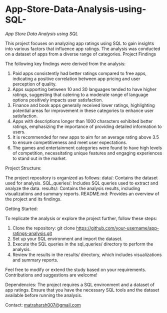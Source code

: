# App-Store-Data-Analysis-using-SQL-
*App Store Data Analysis using SQL*

This project focuses on analyzing app ratings using SQL to gain insights into various factors that influence app ratings. The analysis was conducted on a dataset of apps from a diverse range of categories.
Project Findings

The following key findings were derived from the analysis:
1. Paid apps consistently had better ratings compared to free apps, indicating a positive correlation between app pricing and user perception of quality.
2. Apps supporting between 10 and 30 languages tended to have higher ratings, suggesting that catering to a moderate range of language options positively impacts user satisfaction.
3. Finance and book apps generally received lower ratings, highlighting potential areas for improvement in these categories to enhance user satisfaction.
4. Apps with descriptions longer than 1000 characters exhibited better ratings, emphasizing the importance of providing detailed information to users.
5. It is recommended for new apps to aim for an average rating above 3.5 to ensure competitiveness and meet user expectations.
6. The games and entertainment categories were found to have high levels of competition, necessitating unique features and engaging experiences to stand out in the market.
   
Project Structure:

The project repository is organized as follows:
data/: Contains the dataset used for analysis.
SQL_queries/: Includes SQL queries used to extract and analyze the data.
results/: Contains the analysis results, including visualizations and summary reports.
README.md: Provides an overview of the project and its findings.

Getting Started:

To replicate the analysis or explore the project further, follow these steps:

1. Clone the repository: git clone https://github.com/your-username/app-ratings-analysis.git
2. Set up your SQL environment and import the dataset.
3. Execute the SQL queries in the sql_queries/ directory to perform the analysis.
4. Review the results in the results/ directory, which includes visualizations and summary reports.
   
Feel free to modify or extend the study based on your requirements. Contributions and suggestions are welcome!

Dependencies: 
The project requires a SQL environment and a dataset of app ratings. Ensure that you have the necessary SQL tools and the dataset available before running the analysis.

Contact: matraharsh007@gmail.com
